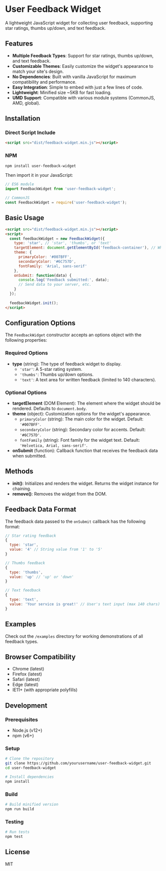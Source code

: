 # User Feedback Widget

A lightweight JavaScript widget for collecting user feedback, supporting star ratings, thumbs up/down, and text feedback.

## Features

- **Multiple Feedback Types**: Support for star ratings, thumbs up/down, and text feedback.
- **Customizable Themes**: Easily customize the widget's appearance to match your site's design.
- **No Dependencies**: Built with vanilla JavaScript for maximum compatibility and performance.
- **Easy Integration**: Simple to embed with just a few lines of code.
- **Lightweight**: Minified size ~5KB for fast loading.
- **UMD Support**: Compatible with various module systems (CommonJS, AMD, global).

## Installation

### Direct Script Include

```html
<script src="dist/feedback-widget.min.js"></script>
```

### NPM

```bash
npm install user-feedback-widget
```

Then import it in your JavaScript:

```javascript
// ES6 module
import FeedbackWidget from 'user-feedback-widget';

// CommonJS
const FeedbackWidget = require('user-feedback-widget');
```

## Basic Usage

```html
<script src="dist/feedback-widget.min.js"></script>
<script>
  const feedbackWidget = new FeedbackWidget({
    type: 'star', // 'star', 'thumbs', or 'text'
    targetElement: document.getElementById('feedback-container'), // Where to render the widget
    theme: {
      primaryColor: '#007BFF',
      secondaryColor: '#6C757D',
      fontFamily: 'Arial, sans-serif'
    },
    onSubmit: function(data) {
      console.log('Feedback submitted:', data);
      // Send data to your server, etc.
    }
  });
  
  feedbackWidget.init();
</script>
```

## Configuration Options

The `FeedbackWidget` constructor accepts an options object with the following properties:

### Required Options

- **type** (string): The type of feedback widget to display.
  - `'star'`: A 5-star rating system.
  - `'thumbs'`: Thumbs up/down options.
  - `'text'`: A text area for written feedback (limited to 140 characters).

### Optional Options

- **targetElement** (DOM Element): The element where the widget should be rendered. Defaults to `document.body`.
- **theme** (object): Customization options for the widget's appearance.
  - `primaryColor` (string): The main color for the widget. Default: `'#007BFF'`.
  - `secondaryColor` (string): Secondary color for accents. Default: `'#6C757D'`.
  - `fontFamily` (string): Font family for the widget text. Default: `'Helvetica, Arial, sans-serif'`.
- **onSubmit** (function): Callback function that receives the feedback data when submitted.

## Methods

- **init()**: Initializes and renders the widget. Returns the widget instance for chaining.
- **remove()**: Removes the widget from the DOM.

## Feedback Data Format

The feedback data passed to the `onSubmit` callback has the following format:

```javascript
// Star rating feedback
{
  type: 'star',
  value: '4' // String value from '1' to '5'
}

// Thumbs feedback
{
  type: 'thumbs',
  value: 'up' // 'up' or 'down'
}

// Text feedback
{
  type: 'text',
  value: 'Your service is great!' // User's text input (max 140 chars)
}
```

## Examples

Check out the `/examples` directory for working demonstrations of all feedback types.

## Browser Compatibility

- Chrome (latest)
- Firefox (latest)
- Safari (latest)
- Edge (latest)
- IE11+ (with appropriate polyfills)

## Development

### Prerequisites

- Node.js (v12+)
- npm (v6+)

### Setup

```bash
# Clone the repository
git clone https://github.com/yourusername/user-feedback-widget.git
cd user-feedback-widget

# Install dependencies
npm install
```

### Build

```bash
# Build minified version
npm run build
```

### Testing

```bash
# Run tests
npm test
```

## License

MIT